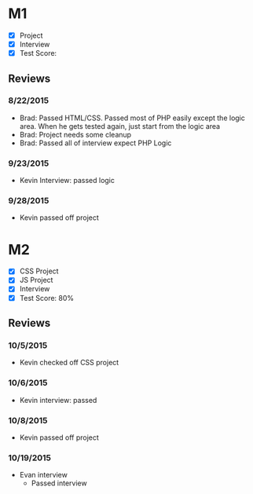 # M1

- [x] Project
- [x] Interview
- [x] Test Score: 

## Reviews

### 8/22/2015

- Brad: Passed HTML/CSS. Passed most of PHP easily except the logic area. When he gets tested again, just start from the logic area
- Brad: Project needs some cleanup
- Brad: Passed all of interview expect PHP Logic

### 9/23/2015

- Kevin Interview: passed logic

### 9/28/2015

- Kevin passed off project

# M2

- [x] CSS Project
- [x] JS Project
- [x] Interview
- [x] Test Score: 80%

## Reviews

### 10/5/2015

- Kevin checked off CSS project

### 10/6/2015

- Kevin interview: passed

### 10/8/2015

- Kevin passed off project

### 10/19/2015

- Evan interview
    - Passed interview
